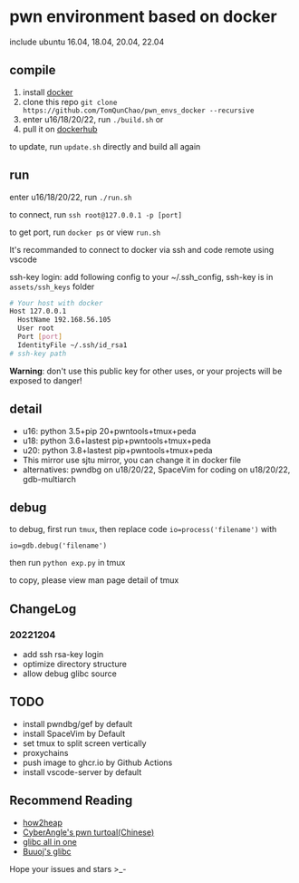 # pwn environment based on docker

include ubuntu 16.04, 18.04, 20.04, 22.04

## compile

1. install [docker](https://docs.docker.com/engine/install/ubuntu/)
2. clone this repo `git clone https://github.com/TomQunChao/pwn_envs_docker --recursive`
3. enter u16/18/20/22, run `./build.sh` or
4. pull it on [dockerhub](https://hub.docker.com/u/tong5hu4i)

to update, run `update.sh` directly and build all again

## run

enter u16/18/20/22, run `./run.sh`

to connect, run `ssh root@127.0.0.1 -p [port]`

to get port, run `docker ps` or view `run.sh`

It's recommanded to connect to docker via ssh and code remote using vscode

ssh-key login: add following config to your ~/.ssh_config, ssh-key is in `assets/ssh_keys` folder

```sh
# Your host with docker
Host 127.0.0.1
  HostName 192.168.56.105
  User root
  Port [port]
  IdentityFile ~/.ssh/id_rsa1
# ssh-key path
```

**Warning**: don't use this public key for other uses, or your projects will be exposed to danger!

## detail

- u16: python 3.5+pip 20+pwntools+tmux+peda
- u18: python 3.6+lastest pip+pwntools+tmux+peda
- u20: python 3.8+lastest pip+pwntools+tmux+peda
- This mirror use sjtu mirror, you can change it in docker file
- alternatives: pwndbg on u18/20/22, SpaceVim for coding on u18/20/22, gdb-multiarch

## debug

to debug, first run `tmux`, then replace code `io=process('filename')` with 

```pyton
io=gdb.debug('filename')
```

then run `python exp.py` in tmux

to copy, please view man page detail of tmux

## ChangeLog

### 20221204

- add ssh rsa-key login
- optimize directory structure
- allow debug glibc source

## TODO

- install pwndbg/gef by default
- install SpaceVim by Default
- set tmux to split screen vertically
- proxychains
- push image to ghcr.io by Github Actions
- install vscode-server by default

## Recommend Reading

- [how2heap](https://github.com/shellphish/how2heap)
- [CyberAngle's pwn turtoal(Chinese)](https://www.yuque.com/cyberangel/rg9gdm/rimvzk)
- [glibc all in one](https://github.com/fr0ster/glibc-all-in-one/tree/b3131109b8846751466b6e5a05d62c27ebffd45f)
- [Buuoj's glibc](https://buuoj.cn/resources)

Hope your issues and stars >_-